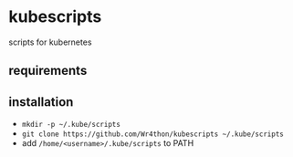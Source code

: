 # kubescripts

scripts for kubernetes

## requirements

## installation

- `mkdir -p ~/.kube/scripts`
- `git clone https://github.com/Wr4thon/kubescripts ~/.kube/scripts`
- add `/home/<username>/.kube/scripts` to PATH
